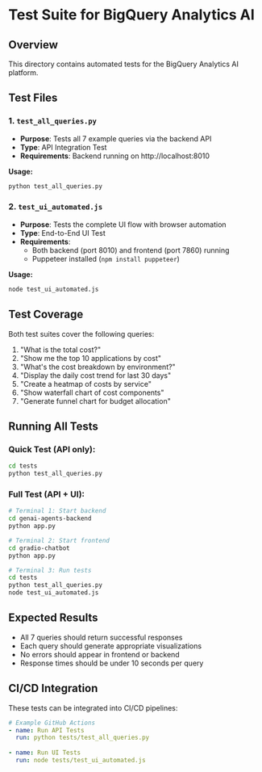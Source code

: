 # Test Suite for BigQuery Analytics AI

## Overview
This directory contains automated tests for the BigQuery Analytics AI platform.

## Test Files

### 1. `test_all_queries.py`
- **Purpose**: Tests all 7 example queries via the backend API
- **Type**: API Integration Test
- **Requirements**: Backend running on http://localhost:8010

**Usage:**
```bash
python test_all_queries.py
```

### 2. `test_ui_automated.js`
- **Purpose**: Tests the complete UI flow with browser automation
- **Type**: End-to-End UI Test
- **Requirements**: 
  - Both backend (port 8010) and frontend (port 7860) running
  - Puppeteer installed (`npm install puppeteer`)

**Usage:**
```bash
node test_ui_automated.js
```

## Test Coverage

Both test suites cover the following queries:
1. "What is the total cost?"
2. "Show me the top 10 applications by cost"
3. "What's the cost breakdown by environment?"
4. "Display the daily cost trend for last 30 days"
5. "Create a heatmap of costs by service"
6. "Show waterfall chart of cost components"
7. "Generate funnel chart for budget allocation"

## Running All Tests

### Quick Test (API only):
```bash
cd tests
python test_all_queries.py
```

### Full Test (API + UI):
```bash
# Terminal 1: Start backend
cd genai-agents-backend
python app.py

# Terminal 2: Start frontend
cd gradio-chatbot
python app.py

# Terminal 3: Run tests
cd tests
python test_all_queries.py
node test_ui_automated.js
```

## Expected Results
- All 7 queries should return successful responses
- Each query should generate appropriate visualizations
- No errors should appear in frontend or backend
- Response times should be under 10 seconds per query

## CI/CD Integration
These tests can be integrated into CI/CD pipelines:

```yaml
# Example GitHub Actions
- name: Run API Tests
  run: python tests/test_all_queries.py
  
- name: Run UI Tests
  run: node tests/test_ui_automated.js
```